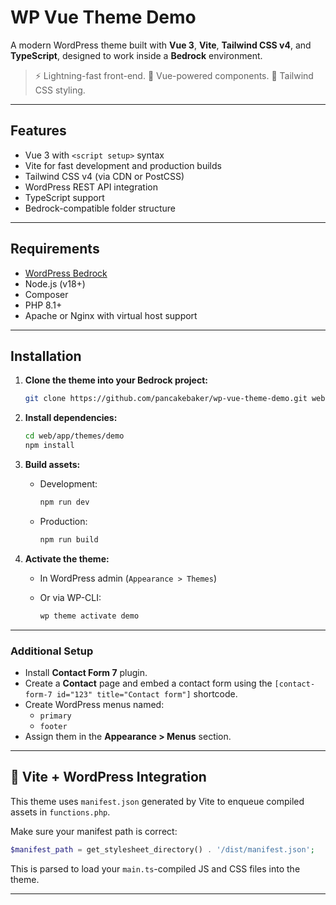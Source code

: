 # WP Vue Theme Demo

A modern WordPress theme built with **Vue 3**, **Vite**, **Tailwind CSS v4**, and **TypeScript**, designed to work inside a **Bedrock** environment.

> ⚡️ Lightning-fast front-end. 🧩 Vue-powered components. 🎨 Tailwind CSS styling.

---

## Features

- Vue 3 with `<script setup>` syntax
- Vite for fast development and production builds
- Tailwind CSS v4 (via CDN or PostCSS)
- WordPress REST API integration
- TypeScript support
- Bedrock-compatible folder structure

---

## Requirements

- [WordPress Bedrock](https://roots.io/bedrock/)
- Node.js (v18+)
- Composer
- PHP 8.1+
- Apache or Nginx with virtual host support

---

## Installation

1. **Clone the theme into your Bedrock project:**

   ```bash
   git clone https://github.com/pancakebaker/wp-vue-theme-demo.git web/app/themes/demo
   ```

2. **Install dependencies:**

   ```bash
   cd web/app/themes/demo
   npm install
   ```

3. **Build assets:**

   - Development:
     ```bash
     npm run dev
     ```
   - Production:
     ```bash
     npm run build
     ```

4. **Activate the theme:**

   - In WordPress admin (`Appearance > Themes`)  
   - Or via WP-CLI:

     ```bash
     wp theme activate demo
     ```

---

### Additional Setup

- Install **Contact Form 7** plugin.
- Create a **Contact** page and embed a contact form using the `[contact-form-7 id="123" title="Contact form"]` shortcode.
- Create WordPress menus named:
  - `primary`
  - `footer`
- Assign them in the **Appearance > Menus** section.

---

## 🔌 Vite + WordPress Integration

This theme uses `manifest.json` generated by Vite to enqueue compiled assets in `functions.php`.

Make sure your manifest path is correct:

```php
$manifest_path = get_stylesheet_directory() . '/dist/manifest.json';
```

This is parsed to load your `main.ts`-compiled JS and CSS files into the theme.

---
